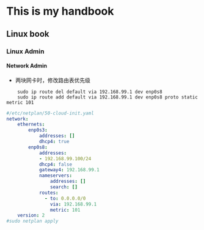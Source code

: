 # This is my handbook

## Linux book

### Linux Admin

#### Network Admin

- 两块网卡时，修改路由表优先级

```shell
    sudo ip route del default via 192.168.99.1 dev enp0s8
    sudo ip route add default via 192.168.99.1 dev enp0s8 proto static metric 101
```
```yaml
#/etc/netplan/50-cloud-init.yaml
network:
    ethernets:
        enp0s3:
            addresses: []
            dhcp4: true
        enp0s8:
            addresses:
            - 192.168.99.100/24
            dhcp4: false
            gateway4: 192.168.99.1
            nameservers:
                addresses: []
                search: []
            routes:
              - to: 0.0.0.0/0
                via: 192.168.99.1
                metric: 101
    version: 2
#sudo netplan apply
```
  
